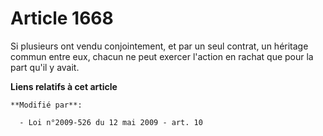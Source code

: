 # Article 1668

Si plusieurs ont vendu conjointement, et par un seul contrat, un héritage commun entre eux, chacun ne peut exercer l'action
en rachat que pour la part qu'il y avait.

**Liens relatifs à cet article**

	**Modifié par**:

	  - Loi n°2009-526 du 12 mai 2009 - art. 10
